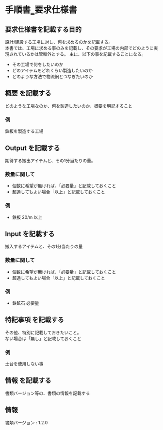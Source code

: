 # 手順書‗要求仕様書

## 要求仕様書を記載する目的
設計/建設する工場に対し、何を求めるのかを記載する。  
本書では、工場に求める事のみを記載し、その要求が工場の内部でどのように実現されているかは管轄外とする。
主に、以下の事を記載することになる。
- その工場で何をしたいのか
- どのアイテムをどれくらい製造したいのか
- どのような方法で物流網とつなぎたいのか

## 概要 を記載する
どのような工場なのか、何を製造したいのか、概要を明記すること

### 例  
鉄板を製造する工場

## Output を記載する
期待する搬出アイテムと、その1分当たりの量。  
### 数量に関して
- 個数に希望が無ければ、「必要量」と記載しておくこと
- 超過してもよい場合「以上」と記載しておくこと

### 例  
- 鉄板 20/m 以上

## Input を記載する
搬入するアイテムと、その1分当たりの量  
### 数量に関して
- 個数に希望が無ければ、「必要量」と記載しておくこと
- 超過してもよい場合「以上」と記載しておくこと

### 例  
- 鉄鉱石 必要量

## 特記事項 を記載する
その他、特別に記載しておきたいこと。  
ない場合は「無し」と記載しておくこと

### 例  
土台を使用しない事

## 情報 を記載する
書類バージョン等の、書類の情報を記載する


## 情報
書類バージョン : 1.2.0
